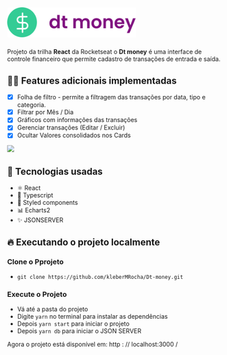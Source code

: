 #  <img src="https://github.com/kleberMRocha/Dt-money/blob/main/src/assets/assets/logoREADME.svg" width="300" />

Projeto da trilha **React**  da Rocketseat o **Dt money**  é uma interface de controle financeiro que permite cadastro de transações de entrada e saída.

## 👨‍💻 Features adicionais implementadas

 - [x] Folha de filtro - permite a filtragem das transações por data,  tipo e categoria. 
 - [x] Filtrar por Mês / Dia 
 - [x] Gráficos com informações das transações
 - [x] Gerenciar transações (Editar / Excluir)
 - [x] Ocultar Valores consolidados nos Cards 

<img src="https://github.com/kleberMRocha/Dt-money/blob/main/src/assets/DT%20Money.gif" width="700"/>

## 🚀 Tecnologias usadas

- ⚛️ React 
- 💚 Typescript
- 💅 Styled components
- 📊 Echarts2
- ✨ JSONSERVER

## 🔥 Executando o projeto localmente 

### Clone o Pprojeto 
- `git clone https://github.com/kleberMRocha/Dt-money.git`

### Execute o Projeto 
- Vá até a pasta do projeto 
- Digite `yarn` no terminal para instalar as dependências 
- Depois `yarn start`  para iniciar o projeto
- Depois `yarn db` para iniciar o JSON SERVER

Agora o projeto está disponível em: http : // localhost:3000 /

